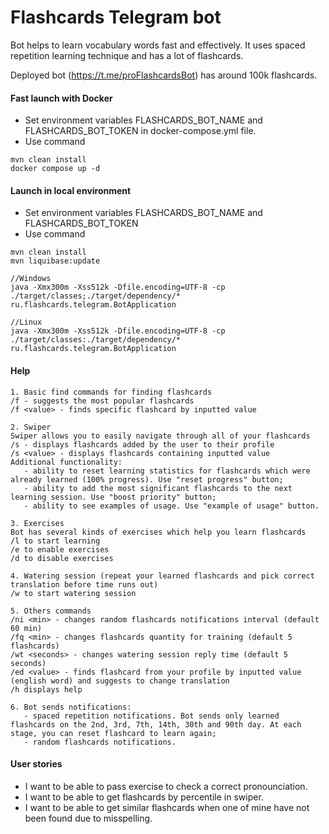 # Flashcards Telegram bot
Bot helps to learn vocabulary words fast and effectively. It uses spaced repetition learning technique and has a lot of flashcards.

Deployed bot (https://t.me/proFlashcardsBot) has around 100k flashcards.


#### Fast launch with Docker 
- Set environment variables FLASHCARDS_BOT_NAME and FLASHCARDS_BOT_TOKEN in docker-compose.yml file.
- Use command
```
mvn clean install
docker compose up -d
```

#### Launch in local environment  
- Set environment variables FLASHCARDS_BOT_NAME and FLASHCARDS_BOT_TOKEN
- Use command
```
mvn clean install
mvn liquibase:update

//Windows
java -Xmx300m -Xss512k -Dfile.encoding=UTF-8 -cp ./target/classes;./target/dependency/* ru.flashcards.telegram.BotApplication

//Linux
java -Xmx300m -Xss512k -Dfile.encoding=UTF-8 -cp ./target/classes:./target/dependency/* ru.flashcards.telegram.BotApplication
```

#### Help
```
1. Basic find commands for finding flashcards
/f - suggests the most popular flashcards
/f <value> - finds specific flashcard by inputted value

2. Swiper
Swiper allows you to easily navigate through all of your flashcards
/s - displays flashcards added by the user to their profile
/s <value> - displays flashcards containing inputted value
Additional functionality:
   - ability to reset learning statistics for flashcards which were already learned (100% progress). Use "reset progress" button;
   - ability to add the most significant flashcards to the next learning session. Use "boost priority" button;
   - ability to see examples of usage. Use "example of usage" button.

3. Exercises
Bot has several kinds of exercises which help you learn flashcards
/l to start learning
/e to enable exercises 
/d to disable exercises

4. Watering session (repeat your learned flashcards and pick correct translation before time runs out)
/w to start watering session

5. Others commands
/ni <min> - changes random flashcards notifications interval (default 60 min) 
/fq <min> - changes flashcards quantity for training (default 5 flashcards)
/wt <seconds> - changes watering session reply time (default 5 seconds)
/ed <value> - finds flashcard from your profile by inputted value (english word) and suggests to change translation
/h displays help

6. Bot sends notifications:
   - spaced repetition notifications. Bot sends only learned flashcards on the 2nd, 3rd, 7th, 14th, 30th and 90th day. At each stage, you can reset flashcard to learn again;
   - random flashcards notifications.
```

#### User stories
  
- I want to be able to pass exercise to check a correct pronounciation.
- I want to be able to get flashcards by percentile in swiper.
- I want to be able to get similar flashcards when one of mine have not been found due to misspelling.  

 
  
   
